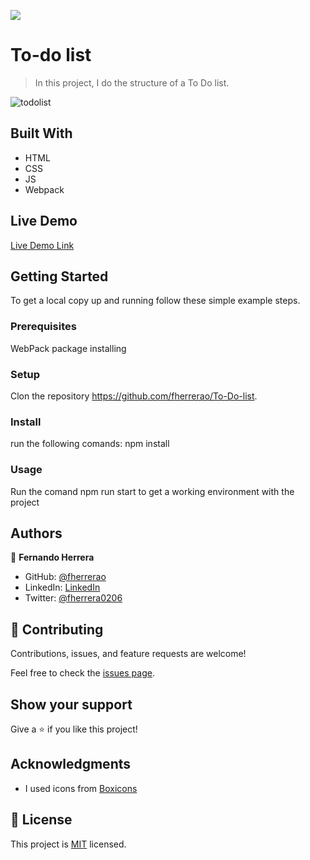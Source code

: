 ![](https://img.shields.io/badge/Microverse-blueviolet)

# To-do list

> In this project, I do the structure of a To Do list.

![todolist](https://user-images.githubusercontent.com/91301423/149229839-5daf0dbf-daf9-4d8f-b1e3-90b6a346aa64.png)


## Built With

- HTML
- CSS
- JS
- Webpack

## Live Demo

[Live Demo Link](https://fherrerao.github.io/To-Do-list/)


## Getting Started

To get a local copy up and running follow these simple example steps.

### Prerequisites
WebPack package installing

### Setup
Clon the repository https://github.com/fherrerao/To-Do-list.

### Install
run the following comands:
npm install


### Usage
Run the comand npm run start to get a working environment with the project

## Authors

👤 **Fernando Herrera**

- GitHub: [@fherrerao](https://github.com/fherrerao)
- LinkedIn: [LinkedIn](https://www.linkedin.com/in/fernando-herrera-25a6361b2/)
- Twitter: [@fherrera0206](https://twitter.com/fherrera0206)

## 🤝 Contributing

Contributions, issues, and feature requests are welcome!

Feel free to check the [issues page](https://github.com/fherrerao/To-Do-list/issues).

## Show your support

Give a ⭐️ if you like this project!

## Acknowledgments

- I used icons from [Boxicons](https://boxicons.com/)

## 📝 License

This project is [MIT](./MIT.md) licensed.
